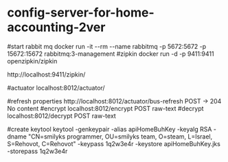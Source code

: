 # config-server-for-home-accounting-2ver

#start rabbit mq
docker run -it --rm --name rabbitmq -p 5672:5672 -p 15672:15672 rabbitmq:3-management
#zipkin
docker run -d -p 9411:9411 openzipkin/zipkin

http://localhost:9411/zipkin/

#actuator
localhost:8012/actuator/

#refresh properties
http://localhost:8012/actuator/bus-refresh
POST -> 204 No content 
#encrypt
localhost:8012/encrypt
POST raw-text
#decrypt
localhost:8012/decrypt
POST raw-text

#create keytool
keytool -genkeypair -alias apiHomeBuhKey -keyalg RSA -dname "CN=smilyks programmer, OU=smilyks team, O=steam, L=Israel, S=Rehovot, C=Rehovot" -keypass 1q2w3e4r -keystore apiHomeBuhKey.jks -storepass 1q2w3e4r
